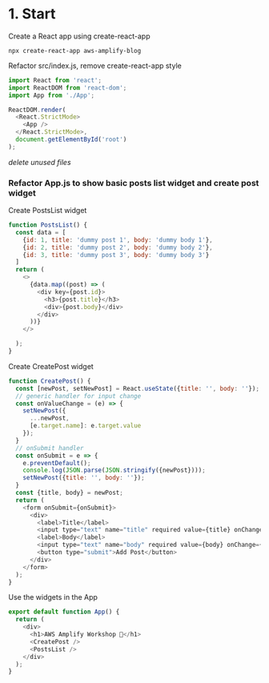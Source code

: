 # 1. Start

Create a React app using create-react-app
````
npx create-react-app aws-amplify-blog
````

Refactor src/index.js, remove create-react-app style
````javascript
import React from 'react';
import ReactDOM from 'react-dom';
import App from './App';

ReactDOM.render(
  <React.StrictMode>
    <App />
  </React.StrictMode>,
  document.getElementById('root')
);
````
_delete unused files_

### Refactor App.js to show basic posts list widget and create post widget

Create PostsList widget
```javascript
function PostsList() {
  const data = [
    {id: 1, title: 'dummy post 1', body: 'dummy body 1'},
    {id: 2, title: 'dummy post 2', body: 'dummy body 2'},
    {id: 3, title: 'dummy post 3', body: 'dummy body 3'}
  ]
  return (
    <>
      {data.map((post) => (
        <div key={post.id}>
          <h3>{post.title}</h3>
          <div>{post.body}</div>
        </div>
      ))}
    </>

  );
}
```
Create CreatePost widget
```javascript
function CreatePost() {
  const [newPost, setNewPost] = React.useState({title: '', body: ''});
  // generic handler for input change
  const onValueChange = (e) => {
    setNewPost({
      ...newPost,
      [e.target.name]: e.target.value
    });
  }
  // onSubmit handler
  const onSubmit = e => {
    e.preventDefault();
    console.log(JSON.parse(JSON.stringify({newPost})));
    setNewPost({title: '', body: ''});
  }
  const {title, body} = newPost;
  return (
    <form onSubmit={onSubmit}>
      <div>
        <label>Title</label>
        <input type="text" name="title" required value={title} onChange={onValueChange} />
        <label>Body</label>
        <input type="text" name="body" required value={body} onChange={onValueChange} />
        <button type="submit">Add Post</button>
      </div>
    </form>
  );
}
```
Use the widgets in the App
```javascript
export default function App() {
  return (
    <div>
      <h1>AWS Amplify Workshop 🚀</h1>
      <CreatePost />
      <PostsList />
    </div>
  );
}
```
